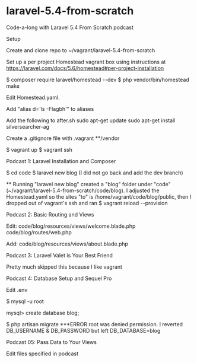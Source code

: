 # laravel-5.4-from-scratch
Code-a-long with Laravel 5.4 From Scratch podcast

Setup

Create and clone repo to ~/vagrant/laravel-5.4-from-scratch

Set up a per project Homestead vagrant box using instructions at https://laravel.com/docs/5.6/homestead#per-project-installation

$ composer require laravel/homestead --dev
$ php vendor/bin/homestead make

Edit Homestead.yaml.  

Add "alias d='ls -Flagbh'" to aliases

Add the following to after.sh
  sudo apt-get update 
  sudo apt-get install silversearcher-ag

Create a .gitignore file with 
  .vagrant
  **/vendor

$ vagrant up
$ vagrant ssh

Podcast 1: Laravel Installation and Composer 


$ cd code
$ laravel new blog
(I did not go back and add the dev branch)

** Running "laravel new blog" created a "blog" folder under "code" (~/vagrant/laravel-5.4-from-scratch/code/blog).  I adjusted the Homestead.yaml so the sites "to" is /home/vagrant/code/blog/public, then I dropped out of vagrant's ssh and ran
$ vagrant reload --provision


Podcast 2: Basic Routing and Views 

Edit:
  code/blog/resources/views/welcome.blade.php
  code/blog/routes/web.php
  
Add:
    code/blog/resources/views/about.blade.php
    
    
Podcast 3: Laravel Valet is Your Best Friend 

Pretty much skipped this because I like vagrant


Podcast 4: Database Setup and Sequel Pro 

Edit .env

$ mysql -u root

mysql> create database blog;

$ php artisan migrate
***ERROR
root was denied permission.
I reverted DB_USERNAME & DB_PASSWORD but left DB_DATABASE=blog


Podcast 05: Pass Data to Your Views 

Edit files specified in podcast



